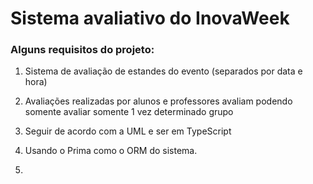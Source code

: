 # Sistema avaliativo do InovaWeek

 ### Alguns requisitos do projeto:

1.	Sistema de avaliação de estandes do evento (separados por data e hora)

2.	Avaliações realizadas por alunos e professores avaliam podendo somente avaliar somente 1 vez determinado grupo

3.	Seguir de acordo com a UML e ser em TypeScript

4.  Usando o Prima como o ORM do sistema.

5. 